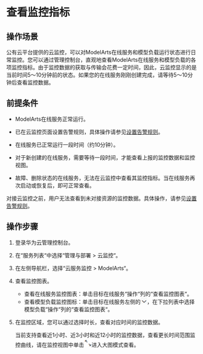 # 查看监控指标<a name="modelarts_23_0189"></a>

## 操作场景<a name="section1155982112819"></a>

公有云平台提供的云监控，可以对ModelArts在线服务和模型负载运行状态进行日常监控。您可以通过管理控制台，直观地查看ModelArts在线服务和模型负载的各项监控指标。由于监控数据的获取与传输会花费一定时间，因此，云监控显示的是当前时间5～10分钟前的状态。如果您的在线服务刚刚创建完成，请等待5～10分钟后查看监控数据。

## 前提条件<a name="section280413481994"></a>

-   ModelArts在线服务正常运行。

-   已在云监控页面设置告警规则，具体操作请参见[设置告警规则](设置告警规则.md)。
-   在线服务已正常运行一段时间（约10分钟）。
-   对于新创建的在线服务，需要等待一段时间，才能查看上报的监控数据和监控视图。

-   故障、删除状态的在线服务，无法在云监控中查看其监控指标。当在线服务再次启动或恢复后，即可正常查看。

对接云监控之前，用户无法查看到未对接资源的监控数据。具体操作，请参见[设置告警规则](设置告警规则.md)。

## 操作步骤<a name="section29780468139"></a>

1.  登录华为云管理控制台。
2.  在“服务列表“中选择“管理与部署 \> 云监控“。
3.  在左侧导航栏，选择“云服务监控 \> ModelArts“。
4.  查看监控图表。
    -   查看在线服务监控图表：单击目标在线服务“操作“列的“查看监控图表“。
    -   查看模型负载监控图标：单击目标在线服务左侧的![](figures/zh-cn_image_0198118211.png)，在下拉列表中选择模型负载“操作“列的“查看监控图表“。

5.  在监控区域，您可以通过选择时长，查看对应时间的监控数据。

    当前支持查看近1小时、近3小时和近12小时的监控数据，查看更长时间范围监控曲线，请在监控视图中单击![](figures/zh-cn_image_0198118862.png)进入大图模式查看。


